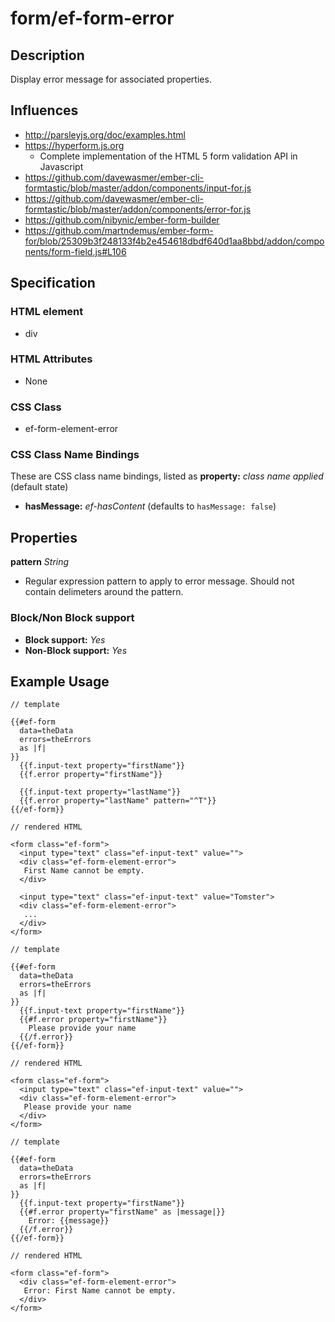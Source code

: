 # form/ef-form-error

## Description

Display error message for associated properties.



## Influences

* http://parsleyjs.org/doc/examples.html
* https://hyperform.js.org
  * Complete implementation of the HTML 5 form validation API in Javascript
* https://github.com/davewasmer/ember-cli-formtastic/blob/master/addon/components/input-for.js
* https://github.com/davewasmer/ember-cli-formtastic/blob/master/addon/components/error-for.js
* https://github.com/nibynic/ember-form-builder
* https://github.com/martndemus/ember-form-for/blob/25309b3f248133f4b2e454618dbdf640d1aa8bbd/addon/components/form-field.js#L106


## Specification

### HTML element

* div


### HTML Attributes

* None


### CSS Class

* ef-form-element-error


### CSS Class Name Bindings

These are CSS class name bindings, listed as **property:** *class name applied* (default state)

* **hasMessage:** *ef-hasContent* (defaults to `hasMessage: false`)


## Properties

**pattern** *String*

* Regular expression pattern to apply to error message. Should not contain delimeters around the pattern.


### Block/Non Block support

* **Block support:** *Yes*
* **Non-Block support:** *Yes*


## Example Usage

```
// template

{{#ef-form
  data=theData
  errors=theErrors
  as |f|
}}
  {{f.input-text property="firstName"}}
  {{f.error property="firstName"}}

  {{f.input-text property="lastName"}}
  {{f.error property="lastName" pattern="^T"}}
{{/ef-form}}

// rendered HTML

<form class="ef-form">
  <input type="text" class="ef-input-text" value="">
  <div class="ef-form-element-error">
   First Name cannot be empty.
  </div>

  <input type="text" class="ef-input-text" value="Tomster">
  <div class="ef-form-element-error">
   ...
  </div>
</form>
```

```
// template

{{#ef-form
  data=theData
  errors=theErrors
  as |f|
}}
  {{f.input-text property="firstName"}}
  {{#f.error property="firstName"}}
    Please provide your name
  {{/f.error}}
{{/ef-form}}

// rendered HTML

<form class="ef-form">
  <input type="text" class="ef-input-text" value="">
  <div class="ef-form-element-error">
   Please provide your name
  </div>
</form>
```


```
// template

{{#ef-form
  data=theData
  errors=theErrors
  as |f|
}}
  {{f.input-text property="firstName"}}
  {{#f.error property="firstName" as |message|}}
    Error: {{message}}
  {{/f.error}}
{{/ef-form}}

// rendered HTML

<form class="ef-form">
  <div class="ef-form-element-error">
   Error: First Name cannot be empty.
  </div>
</form>
```

